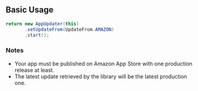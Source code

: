 ## Basic Usage
```Java
return new AppUpdater(this)
       .setUpdateFrom(UpdateFrom.AMAZON)
       .start();
```

### Notes
* Your app must be published on Amazon App Store with one production release at least.
* The latest update retrieved by the library will be the latest production one.